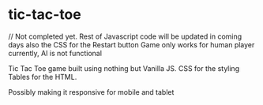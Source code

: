 # tic-tac-toe

// Not completed yet.
Rest of Javascript code will be updated in coming days also the CSS for the Restart button 
Game only works for human player currently, AI is not functional

Tic Tac Toe game built using nothing but Vanilla JS. 
CSS for the styling 
Tables for the HTML. 

Possibly making it responsive for mobile and tablet 
